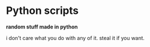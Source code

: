 # Python scripts
**random stuff made in python**

i don't care what you do with any of it.
steal it if you want.
